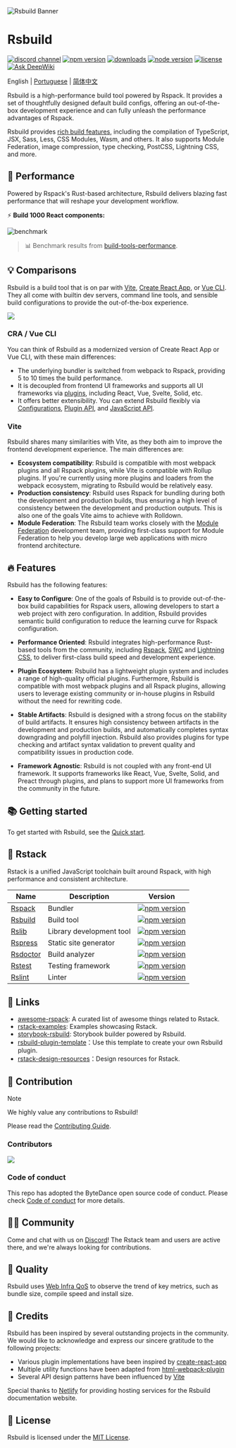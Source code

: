 <picture>
  <img alt="Rsbuild Banner" src="https://assets.rspack.rs/rsbuild/rsbuild-banner.png">
</picture>

# Rsbuild

<p>
  <a href="https://discord.gg/XsaKEEk4mW"><img src="https://img.shields.io/badge/chat-discord-blue?style=flat-square&logo=discord&colorA=564341&colorB=EDED91" alt="discord channel" /></a>
  <a href="https://npmjs.com/package/@rsbuild/core?activeTab=readme"><img src="https://img.shields.io/npm/v/@rsbuild/core?style=flat-square&colorA=564341&colorB=EDED91" alt="npm version" /></a>
  <a href="https://npmcharts.com/compare/@rsbuild/core?minimal=true"><img src="https://img.shields.io/npm/dm/@rsbuild/core.svg?style=flat-square&colorA=564341&colorB=EDED91" alt="downloads" /></a>
  <a href="https://nodejs.org/en/about/previous-releases"><img src="https://img.shields.io/node/v/@rsbuild/core.svg?style=flat-square&colorA=564341&colorB=EDED91" alt="node version"></a>
  <a href="https://github.com/web-infra-dev/rsbuild/blob/main/LICENSE"><img src="https://img.shields.io/badge/License-MIT-blue.svg?style=flat-square&colorA=564341&colorB=EDED91" alt="license" /></a>
  <a href="https://deepwiki.com/web-infra-dev/rsbuild"><img src="https://deepwiki.com/badge.svg" alt="Ask DeepWiki" /></a>
</p>

English | [Portuguese](./README.pt-BR.md) | [简体中文](./README.zh-CN.md)

Rsbuild is a high-performance build tool powered by Rspack. It provides a set of thoughtfully designed default build configs, offering an out-of-the-box development experience and can fully unleash the performance advantages of Rspack.

Rsbuild provides [rich build features](https://rsbuild.rs/guide/start/features), including the compilation of TypeScript, JSX, Sass, Less, CSS Modules, Wasm, and others. It also supports Module Federation, image compression, type checking, PostCSS, Lightning CSS, and more.

## 🚀 Performance

Powered by Rspack's Rust-based architecture, Rsbuild delivers blazing fast performance that will reshape your development workflow.

⚡️ **Build 1000 React components:**

![benchmark](https://assets.rspack.rs/rsbuild/assets/benchmark-latest.jpeg)

> 📊 Benchmark results from [build-tools-performance](https://github.com/rspack-contrib/build-tools-performance).

## 💡 Comparisons

Rsbuild is a build tool that is on par with [Vite](https://vitejs.dev/), [Create React App](https://github.com/facebook/create-react-app), or [Vue CLI](https://github.com/vuejs/vue-cli). They all come with builtin dev servers, command line tools, and sensible build configurations to provide the out-of-the-box experience.

![](https://assets.rspack.rs/rsbuild/assets/rsbuild-1-0-build-tools.png)

### CRA / Vue CLI

You can think of Rsbuild as a modernized version of Create React App or Vue CLI, with these main differences:

- The underlying bundler is switched from webpack to Rspack, providing 5 to 10 times the build performance.
- It is decoupled from frontend UI frameworks and supports all UI frameworks via [plugins](https://rsbuild.rs/plugins/list/), including React, Vue, Svelte, Solid, etc.
- It offers better extensibility. You can extend Rsbuild flexibly via [Configurations](https://rsbuild.rs/config/), [Plugin API](https://rsbuild.rs/plugins/dev/), and [JavaScript API](https://rsbuild.rs/api/start/).

### Vite

Rsbuild shares many similarities with Vite, as they both aim to improve the frontend development experience. The main differences are:

- **Ecosystem compatibility**: Rsbuild is compatible with most webpack plugins and all Rspack plugins, while Vite is compatible with Rollup plugins. If you're currently using more plugins and loaders from the webpack ecosystem, migrating to Rsbuild would be relatively easy.
- **Production consistency**: Rsbuild uses Rspack for bundling during both the development and production builds, thus ensuring a high level of consistency between the development and production outputs. This is also one of the goals Vite aims to achieve with Rolldown.
- **Module Federation**: The Rsbuild team works closely with the [Module Federation](https://rsbuild.rs/guide/advanced/module-federation) development team, providing first-class support for Module Federation to help you develop large web applications with micro frontend architecture.

## 🔥 Features

Rsbuild has the following features:

- **Easy to Configure**: One of the goals of Rsbuild is to provide out-of-the-box build capabilities for Rspack users, allowing developers to start a web project with zero configuration. In addition, Rsbuild provides semantic build configuration to reduce the learning curve for Rspack configuration.

- **Performance Oriented**: Rsbuild integrates high-performance Rust-based tools from the community, including [Rspack](https://rspack.rs), [SWC](https://swc.rs/) and [Lightning CSS](https://lightningcss.dev/), to deliver first-class build speed and development experience.

- **Plugin Ecosystem**: Rsbuild has a lightweight plugin system and includes a range of high-quality official plugins. Furthermore, Rsbuild is compatible with most webpack plugins and all Rspack plugins, allowing users to leverage existing community or in-house plugins in Rsbuild without the need for rewriting code.

- **Stable Artifacts**: Rsbuild is designed with a strong focus on the stability of build artifacts. It ensures high consistency between artifacts in the development and production builds, and automatically completes syntax downgrading and polyfill injection. Rsbuild also provides plugins for type checking and artifact syntax validation to prevent quality and compatibility issues in production code.

- **Framework Agnostic**: Rsbuild is not coupled with any front-end UI framework. It supports frameworks like React, Vue, Svelte, Solid, and Preact through plugins, and plans to support more UI frameworks from the community in the future.

## 📚 Getting started

To get started with Rsbuild, see the [Quick start](https://rsbuild.rs/guide/start/quick-start).

## 🦀 Rstack

Rstack is a unified JavaScript toolchain built around Rspack, with high performance and consistent architecture.

| Name                                                  | Description              | Version                                                                                                                                                                          |
| ----------------------------------------------------- | ------------------------ | -------------------------------------------------------------------------------------------------------------------------------------------------------------------------------- |
| [Rspack](https://github.com/web-infra-dev/rspack)     | Bundler                  | <a href="https://npmjs.com/package/@rspack/core"><img src="https://img.shields.io/npm/v/@rspack/core?style=flat-square&colorA=564341&colorB=EDED91" alt="npm version" /></a>     |
| [Rsbuild](https://github.com/web-infra-dev/rsbuild)   | Build tool               | <a href="https://npmjs.com/package/@rsbuild/core"><img src="https://img.shields.io/npm/v/@rsbuild/core?style=flat-square&colorA=564341&colorB=EDED91" alt="npm version" /></a>   |
| [Rslib](https://github.com/web-infra-dev/rslib)       | Library development tool | <a href="https://npmjs.com/package/@rslib/core"><img src="https://img.shields.io/npm/v/@rslib/core?style=flat-square&colorA=564341&colorB=EDED91" alt="npm version" /></a>       |
| [Rspress](https://github.com/web-infra-dev/rspress)   | Static site generator    | <a href="https://npmjs.com/package/@rspress/core"><img src="https://img.shields.io/npm/v/rspress?style=flat-square&colorA=564341&colorB=EDED91" alt="npm version" /></a>         |
| [Rsdoctor](https://github.com/web-infra-dev/rsdoctor) | Build analyzer           | <a href="https://npmjs.com/package/@rsdoctor/core"><img src="https://img.shields.io/npm/v/@rsdoctor/core?style=flat-square&colorA=564341&colorB=EDED91" alt="npm version" /></a> |
| [Rstest](https://github.com/web-infra-dev/rstest)     | Testing framework        | <a href="https://npmjs.com/package/@rstest/core"><img src="https://img.shields.io/npm/v/@rstest/core?style=flat-square&colorA=564341&colorB=EDED91" alt="npm version" /></a>     |
| [Rslint](https://github.com/web-infra-dev/rslint)     | Linter                   | <a href="https://npmjs.com/package/@rslint/core"><img src="https://img.shields.io/npm/v/@rslint/core?style=flat-square&colorA=564341&colorB=EDED91" alt="npm version" /></a>     |

## 🔗 Links

- [awesome-rspack](https://github.com/web-infra-dev/awesome-rspack): A curated list of awesome things related to Rstack.
- [rstack-examples](https://github.com/rspack-contrib/rstack-examples): Examples showcasing Rstack.
- [storybook-rsbuild](https://github.com/rspack-contrib/storybook-rsbuild): Storybook builder powered by Rsbuild.
- [rsbuild-plugin-template](https://github.com/rspack-contrib/rsbuild-plugin-template)：Use this template to create your own Rsbuild plugin.
- [rstack-design-resources](https://github.com/rspack-contrib/rstack-design-resources)：Design resources for Rstack.

## 🤝 Contribution

> [!NOTE]
> We highly value any contributions to Rsbuild!

Please read the [Contributing Guide](https://github.com/web-infra-dev/rsbuild/blob/main/CONTRIBUTING.md).

### Contributors

<a href="https://github.com/web-infra-dev/rsbuild/graphs/contributors" target="_blank">
  <img src="https://contrib.rocks/image?repo=web-infra-dev/rsbuild&columns=24">
</a>

### Code of conduct

This repo has adopted the ByteDance open source code of conduct. Please check [Code of conduct](./CODE_OF_CONDUCT.md) for more details.

## 🧑‍💻 Community

Come and chat with us on [Discord](https://discord.gg/XsaKEEk4mW)! The Rstack team and users are active there, and we're always looking for contributions.

## 🌟 Quality

Rsbuild uses [Web Infra QoS](https://web-infra-qos.netlify.app?product=rsbuild&metrics=bundle-size) to observe the trend of key metrics, such as bundle size, compile speed and install size.

## 🙏 Credits

Rsbuild has been inspired by several outstanding projects in the community. We would like to acknowledge and express our sincere gratitude to the following projects:

- Various plugin implementations have been inspired by [create-react-app](https://github.com/facebook/create-react-app)
- Multiple utility functions have been adapted from [html-webpack-plugin](https://github.com/jantimon/html-webpack-plugin)
- Several API design patterns have been influenced by [Vite](https://github.com/vitejs/vite)

Special thanks to [Netlify](https://netlify.com/) for providing hosting services for the Rsbuild documentation website.

## 📖 License

Rsbuild is licensed under the [MIT License](https://github.com/web-infra-dev/rsbuild/blob/main/LICENSE).
